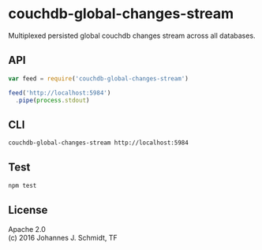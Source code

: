 # couchdb-global-changes-stream
Multiplexed persisted global couchdb changes stream across all databases.

## API
```js
var feed = require('couchdb-global-changes-stream')

feed('http://localhost:5984')
  .pipe(process.stdout)
```

## CLI
```sh
couchdb-global-changes-stream http://localhost:5984
```

## Test
```sh
npm test
```

## License
Apache 2.0  
(c) 2016 Johannes J. Schmidt, TF
